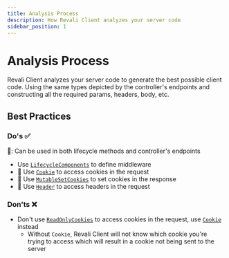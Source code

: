 ```yaml
---
title: Analysis Process
description: How Revali Client analyzes your server code
sidebar_position: 1
---
```


# Analysis Process

Revali Client analyzes your server code to generate the best possible client code. Using the same types depicted by the controller's endpoints and constructing all the required params, headers, body, etc.

## Best Practices

### Do's ✅

🚀: Can be used in both lifecycle methods and controller's endpoints

- Use [`LifecycleComponents`][lifecycle-components] to define middleware
- 🚀 Use [`Cookie`][cookie] to access cookies in the request
- 🚀 Use [`MutableSetCookies`][mutable-set-cookies] to set cookies in the response
- 🚀 Use [`Header`][header] to access headers in the request

### Don'ts ❌

- Don't use [`ReadOnlyCookies`][cookie] to access cookies in the request, use [`Cookie`][cookie] instead
  - Without `Cookie`, Revali Client will not know which cookie you're trying to access which will result in a cookie not being sent to the server

[lifecycle-components]: ../../revali_server/lifecycle-components/overview.md
[cookie]: ../../revali_server/core/implied_binding.md#requestresponse
[mutable-set-cookies]: ../../revali_server/core/implied_binding.md
[header]: ../../revali_server/core/implied_binding.md
